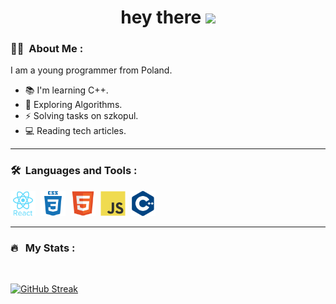 

<h1 align="center">hey there <img src="https://media.giphy.com/media/hvRJCLFzcasrR4ia7z/giphy.gif" width="40"></h1>

### :man_technologist: &nbsp;About Me :

I am a young programmer from Poland.

- 📚 I'm learning C++.
- 🔭 Exploring Algorithms.
- ⚡  Solving tasks on szkopul.
- 💻 Reading tech articles.
---

### 🛠 &nbsp;Languages and Tools :

<p>
<img src="https://github.com/devicons/devicon/blob/master/icons/react/react-original-wordmark.svg" title="React" alt="React" width="40" height="40"/>&nbsp;
<img src="https://github.com/devicons/devicon/blob/master/icons/css3/css3-plain-wordmark.svg"  title="CSS3" alt="CSS" width="40" height="40"/>&nbsp;
<img src="https://github.com/devicons/devicon/blob/master/icons/html5/html5-original.svg" title="HTML5" alt="HTML" width="40" height="40"/>&nbsp;
<img src="https://github.com/devicons/devicon/blob/master/icons/javascript/javascript-original.svg" title="JavaScript" alt="JavaScript" width="40" height="40"/>&nbsp;
<img src="https://github.com/devicons/devicon/blob/master/icons/cplusplus/cplusplus-plain.svg" title="C++" alt="C++" width="40" height="40"/>&nbsp;
</p>

---

### 🔥 &nbsp; My Stats :
<p ><img src="https://komarev.com/ghpvc/?username=ijustcodeincpp&style=flat-square&color=blue" alt=""></p>

[![GitHub Streak](http://github-readme-streak-stats.herokuapp.com?user=ijustcodeincpp&theme=dark&background=000000)](https://git.io/streak-stats)


